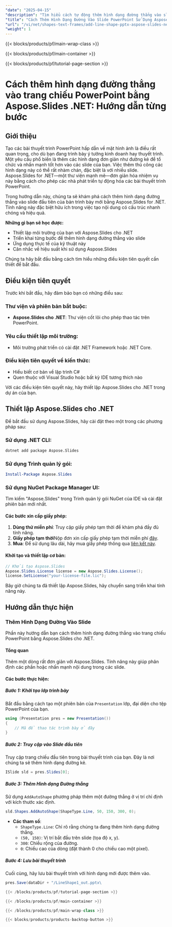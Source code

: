 ```yaml
---
"date": "2025-04-15"
"description": "Tìm hiểu cách tự động thêm hình dạng đường thẳng vào slide PowerPoint bằng Aspose.Slides for .NET. Làm theo hướng dẫn này để biết hướng dẫn từng bước và mẹo."
"title": "Cách Thêm Hình Dạng Đường Vào Slide PowerPoint Sử Dụng Aspose.Slides .NET&#58; Hướng Dẫn Từng Bước"
"url": "/vi/net/shapes-text-frames/add-line-shape-pptx-aspose-slides-net/"
"weight": 1
---
```


{{< blocks/products/pf/main-wrap-class >}}

{{< blocks/products/pf/main-container >}}

{{< blocks/products/pf/tutorial-page-section >}}
# Cách thêm hình dạng đường thẳng vào trang chiếu PowerPoint bằng Aspose.Slides .NET: Hướng dẫn từng bước

## Giới thiệu
Tạo các bài thuyết trình PowerPoint hấp dẫn về mặt hình ảnh là điều rất quan trọng, cho dù bạn đang trình bày ý tưởng kinh doanh hay thuyết trình. Một yêu cầu phổ biến là thêm các hình dạng đơn giản như đường kẻ để tổ chức và nhấn mạnh tốt hơn vào các slide của bạn. Việc thêm thủ công các hình dạng này có thể rất nhàm chán, đặc biệt là với nhiều slide. Aspose.Slides for .NET—một thư viện mạnh mẽ—đơn giản hóa nhiệm vụ này bằng cách cho phép các nhà phát triển tự động hóa các bài thuyết trình PowerPoint.

Trong hướng dẫn này, chúng ta sẽ khám phá cách thêm hình dạng đường thẳng vào slide đầu tiên của bản trình bày mới bằng Aspose.Slides for .NET. Tính năng này đặc biệt hữu ích trong việc tạo nội dung có cấu trúc nhanh chóng và hiệu quả.

**Những gì bạn sẽ học được:**
- Thiết lập môi trường của bạn với Aspose.Slides cho .NET
- Triển khai từng bước để thêm hình dạng đường thẳng vào slide
- Ứng dụng thực tế của kỹ thuật này
- Cân nhắc về hiệu suất khi sử dụng Aspose.Slides

Chúng ta hãy bắt đầu bằng cách tìm hiểu những điều kiện tiên quyết cần thiết để bắt đầu.

## Điều kiện tiên quyết
Trước khi bắt đầu, hãy đảm bảo bạn có những điều sau:

### Thư viện và phiên bản bắt buộc:
- **Aspose.Slides cho .NET**: Thư viện cốt lõi cho phép thao tác trên PowerPoint.

### Yêu cầu thiết lập môi trường:
- Môi trường phát triển có cài đặt .NET Framework hoặc .NET Core.

### Điều kiện tiên quyết về kiến thức:
- Hiểu biết cơ bản về lập trình C#
- Quen thuộc với Visual Studio hoặc bất kỳ IDE tương thích nào

Với các điều kiện tiên quyết này, hãy thiết lập Aspose.Slides cho .NET trong dự án của bạn.

## Thiết lập Aspose.Slides cho .NET
Để bắt đầu sử dụng Aspose.Slides, hãy cài đặt theo một trong các phương pháp sau:

### Sử dụng .NET CLI:
```bash
dotnet add package Aspose.Slides
```

### Sử dụng Trình quản lý gói:
```powershell
Install-Package Aspose.Slides
```

### Sử dụng NuGet Package Manager UI:
Tìm kiếm "Aspose.Slides" trong Trình quản lý gói NuGet của IDE và cài đặt phiên bản mới nhất.

#### Các bước xin cấp giấy phép:
1. **Dùng thử miễn phí**: Truy cập giấy phép tạm thời để khám phá đầy đủ tính năng.
2. **Giấy phép tạm thời**Nộp đơn xin cấp giấy phép tạm thời miễn phí [đây](https://purchase.aspose.com/temporary-license/).
3. **Mua**: Để sử dụng lâu dài, hãy mua giấy phép thông qua [liên kết này](https://purchase.aspose.com/buy).

#### Khởi tạo và thiết lập cơ bản:
```csharp
// Khởi tạo Aspose.Slides
Aspose.Slides.License license = new Aspose.Slides.License();
license.SetLicense("your-license-file.lic");
```

Bây giờ chúng ta đã thiết lập Aspose.Slides, hãy chuyển sang triển khai tính năng này.

## Hướng dẫn thực hiện

### Thêm Hình Dạng Đường Vào Slide
Phần này hướng dẫn bạn cách thêm hình dạng đường thẳng vào trang chiếu PowerPoint bằng Aspose.Slides cho .NET.

#### Tổng quan
Thêm một dòng rất đơn giản với Aspose.Slides. Tính năng này giúp phân định các phần hoặc nhấn mạnh nội dung trong các slide.

#### Các bước thực hiện:

##### Bước 1: Khởi tạo lớp trình bày
Bắt đầu bằng cách tạo một phiên bản của `Presentation` lớp, đại diện cho tệp PowerPoint của bạn.

```csharp
using (Presentation pres = new Presentation())
{
    // Mã để thao tác trình bày ở đây
}
```

##### Bước 2: Truy cập vào Slide đầu tiên
Truy cập trang chiếu đầu tiên trong bài thuyết trình của bạn. Đây là nơi chúng ta sẽ thêm hình dạng đường kẻ.

```csharp
ISlide sld = pres.Slides[0];
```

##### Bước 3: Thêm Hình dạng Đường thẳng
Sử dụng `AddAutoShape` phương pháp thêm một đường thẳng ở vị trí chỉ định với kích thước xác định.

```csharp
sld.Shapes.AddAutoShape(ShapeType.Line, 50, 150, 300, 0);
```
- **Các tham số**:
  - `ShapeType.Line`: Chỉ rõ rằng chúng ta đang thêm hình dạng đường thẳng.
  - `(50, 150)`: Vị trí bắt đầu trên slide (tọa độ x, y).
  - `300`: Chiều rộng của đường.
  - `0`: Chiều cao của dòng (đặt thành 0 cho chiều cao một pixel).

##### Bước 4: Lưu bài thuyết trình
Cuối cùng, hãy lưu bài thuyết trình với hình dạng mới được thêm vào.

```csharp
pres.Save(dataDir + "/LineShape1_out.pptx\

{{< /blocks/products/pf/tutorial-page-section >}}

{{< /blocks/products/pf/main-container >}}

{{< /blocks/products/pf/main-wrap-class >}}

{{< blocks/products/products-backtop-button >}}